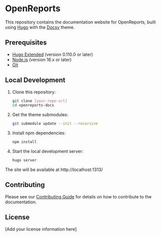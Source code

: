 # OpenReports

This repository contains the documentation website for OpenReports, built using [Hugo](https://gohugo.io/) with the [Docsy](https://www.docsy.dev/) theme.

## Prerequisites

- [Hugo Extended](https://gohugo.io/getting-started/installing/) (version 0.110.0 or later)
- [Node.js](https://nodejs.org/) (version 16.x or later)
- [Git](https://git-scm.com/)

## Local Development

1. Clone this repository:
   ```bash
   git clone [your-repo-url]
   cd openreports-docs
   ```

2. Get the theme submodules:
   ```bash
   git submodule update --init --recursive
   ```

3. Install npm dependencies:
   ```bash
   npm install
   ```

4. Start the local development server:
   ```bash
   hugo server
   ```

The site will be available at http://localhost:1313/

## Contributing

Please see our [Contributing Guide](CONTRIBUTING.md) for details on how to contribute to the documentation.

## License

[Add your license information here]
